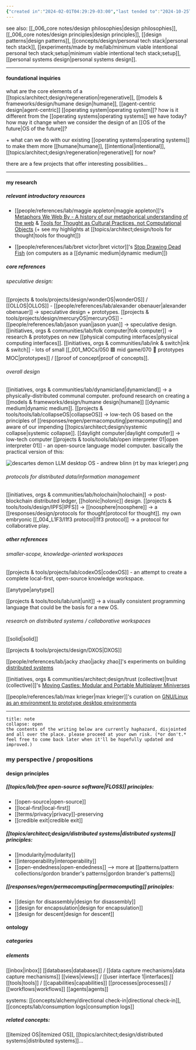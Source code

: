 ```yaml
---
{"created in":"2024-02-01T04:29:29-03:00","last tended to":"2024-10-25T13:15:25-03:00","aliases":["future of operating systems","OS of the future","future OS","personal OS"],"tags":["design","lab","systemsdesign","OS","OSdesign","🌿"],"notestage":["🌿"],"created":"2024-02-01T04:29:29.476-03:00","updated":"2024-11-22T19:13:58.899-03:00","dg-publish":true,"permalink":"/006-core-notes/personal-os-design/","dgPassFrontmatter":true}
---
```


see also: [[_006_core notes/design philosophies\|design philosophies]], [[_006_core notes/design principles\|design principles]], [[design patterns\|design patterns]], [[concepts/design/personal tech stack\|personal tech stack]], [[experiments/made by me/lab/minimum viable intentional personal tech stack;setup\|minimum viable intentional tech stack;setup]], [[personal systems design\|personal systems design]].

---
#### foundational inquiries

what are the core elements of a [[topics/architect;design/regeneration\|regenerative]], [[models & frameworks/design/humane design\|humane]], [[agent-centric design\|agent-centric]] [[operating system\|operating system]]? how is it different from the [[operating systems\|operating systems]] we have today? how may it change when we consider the design of an [[OS of the future\|OS of the future]]?

\+ what can we do with our existing [[operating systems\|operating systems]] to make them more [[humane\|humane]], [[intentional\|intentional]], [[topics/architect;design/regeneration\|regenerative]] for now?

there are a few projects that offer interesting possibilities...

---
#### my research

##### relevant introductory resources

- [[people/references/lab/maggie appleton\|maggie appleton]]'s [Metaphors We Web By - A history of our metaphorical understanding of the web](https://maggieappleton.com/metaphors-web) & [Tools for Thought as Cultural Practices, not Computational Objects](https://maggieappleton.com/tools-for-thought) (+ see my highlights at [[topics/architect;design/tools for thought\|tools for thought]])

- [[people/references/lab/bret victor\|bret victor]]'s [Stop Drawing Dead Fish](https://vimeo.com/64895205) (on computers as a [[dynamic medium\|dynamic medium]])

##### core references

###### speculative design:

[[projects & tools/projects/design/wonderOS\|wonderOS]] / [[OLLOS\|OLLOS]] - [[people/references/lab/alexander obenauer\|alexander obenauer]] -> speculative design + prototypes.
[[projects & tools/projects/design/mercuryOS\|mercuryOS]] - [[people/references/lab/jason yuan\|jason yuan]] -> speculative design.
[[initiatives, orgs & communities/lab/folk computer\|folk computer]] -> research & prototypes on new [[physical computing interfaces\|physical computing interfaces]].
[[initiatives, orgs & communities/lab/ink & switch\|ink & switch]] - lots of small [[_001_MOCs/050 🟩 mid game/070 🔩 prototypes MOC\|prototypes]] / [[proof of concept\|proof of concepts]].
###### overall design

[[initiatives, orgs & communities/lab/dynamicland\|dynamicland]] -> a physically-distributed communal computer. profound research on creating a [[models & frameworks/design/humane design\|humane]] [[dynamic medium\|dynamic medium]].
[[projects & tools/tools/lab/collapseOS\|collapseOS]] -> low-tech OS based on the principles of [[responses/regen/permacomputing\|permacomputing]] and aware of our impending [[topics/architect;design/systemic collapse\|systemic collapse]].
[[daylight computer\|daylight computer]] -> low-tech computer
[[projects & tools/tools/lab/open interpreter 01\|open interpreter 01]] - an open-source language model computer. basically the practical version of this:

![descartes demon LLM desktop OS - andrew blinn (rt by max krieger).png](/img/user/images/memes/descartes%20demon%20LLM%20desktop%20OS%20-%20andrew%20blinn%20(rt%20by%20max%20krieger).png)
###### protocols for distributed data/information management

[[initiatives, orgs & communities/lab/holochain\|holochain]] -> post-blockchain distributed ledger, [[holonic\|holonic]] design.
[[projects & tools/tools/design/IPFS\|IPFS]] -> 
[[noosphere\|noosphere]] -> a [[responses/design/protocols for thought\|protocol for thought]].
my own embryonic [[_004_L1F3/l1f3 protocol\|l1f3 protocol]] -> a protocol for collaborative play.

##### other references

###### smaller-scope, knowledge-oriented workspaces

[[projects & tools/projects/lab/codexOS\|codexOS]] - an attempt to create a complete local-first, open-source knowledge workspace.

[[anytype\|anytype]]

[[projects & tools/tools/lab/unit\|unit]] -> a visually consistent programming language that could be the basis for a new OS.

######  research on distributed systems / collaborative workspaces

[[solid\|solid]]

[[projects & tools/projects/design/DXOS\|DXOS]]

[[people/references/lab/jacky zhao\|jacky zhao]]'s experiments on building [distributed systems](https://jzhao.xyz/thoughts/distributed-systems)

[[initiatives, orgs & communities/architect;design/trust (collective)\|trust (collective)]]'s [Moving Castles: Modular and Portable Multiplayer Miniverses](https://trust.support/feed/moving-castles)

[[people/references/lab/max krieger\|max krieger]]'s curation on [GNU/Linux as an environment to prototype desktop environments](https://a9.io/inquiry/notes/7ccc68c9-07ae-4d2d-bc8f-8299dd6f1c5d/)


---

```ad-warning
title: note
collapse: open
the contents of the writing below are currently haphazard, disjointed and all over the place. please proceed at your own risk. (*or don't.* feel free to come back later when it'll be hopefully updated and improved.)
```
### my perspective / propositions

#### design principles


<div class="transclusion internal-embed is-loaded"><div class="markdown-embed">




##### [[topics/lab/free open-source software\|FLOSS]] principles:

- [[open-source\|open-source]]
- [[local-first\|local-first]]
- [[terms/privacy\|privacy]]-preserving
- [[credible exit\|credible exit]]
##### [[topics/architect;design/distributed systems\|distributed systems]] principles:

- [[modularity\|modularity]]
- [[interoperability\|interoperability]]
- [[open-endedness\|open-endedness]]
--> more at [[patterns/pattern collections/gordon brander's patterns\|gordon brander's patterns]]
##### [[responses/regen/permacomputing\|permacomputing]] principles:

- [[design for disassembly\|design for disassembly]]
- [[design for encapsulation\|design for encapsulation]]
- [[design for descent\|design for descent]]

</div></div>


#### ontology

##### categories

##### elements
[[inbox\|inbox]]
[[databases\|databases]] / [[data capture mechanisms\|data capture mechanisms]]
[[views\|views]] / [[user interface 1\|interfaces]]
[[tools\|tools]] / [[capabilities\|capabilities]]
[[processes\|processes]] / [[workflows\|workflows]]
[[agents\|agents]]

systems: [[concepts/alchemy/directional check-in\|directional check-in]], [[concepts/lab/consumption logs\|consumption logs]]

##### related concepts:

[[itemized OS\|itemized OS]], [[topics/architect;design/distributed systems\|distributed systems]]...
